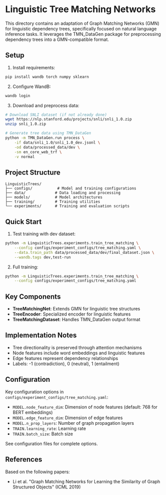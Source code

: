 # Linguistic Tree Matching Networks

This directory contains an adaptation of Graph Matching Networks (GMN) for linguistic dependency trees, specifically focused on natural language inference tasks. It leverages the TMN_DataGen package for preprocessing dependency trees into a GMN-compatible format.

## Setup

1. Install requirements:
```bash
pip install wandb torch numpy sklearn
```

2. Configure WandB:
```bash
wandb login
```

3. Download and preprocess data:
```bash
# Download SNLI dataset (if not already done)
wget https://nlp.stanford.edu/projects/snli/snli_1.0.zip
unzip snli_1.0.zip

# Generate tree data using TMN_DataGen
python -m TMN_DataGen.run process \
    -if data/snli_1.0/snli_1.0_dev.jsonl \
    -od data/processed_data/dev \
    -sm en_core_web_trf \
    -v normal
```

## Project Structure

```
LinguisticTrees/
├── configs/           # Model and training configurations
├── data/             # Data loading and processing
├── models/           # Model architectures 
├── training/         # Training utilities
└── experiments/      # Training and evaluation scripts
```

## Quick Start

1. Test training with dev dataset:
```bash
python -m LinguisticTrees.experiments.train_tree_matching \
    --config configs/experiment_configs/tree_matching.yaml \
    --data.train_path data/processed_data/dev/final_dataset.json \
    --wandb.tags dev,test-run
```

2. Full training:
```bash
python -m LinguisticTrees.experiments.train_tree_matching \
    --config configs/experiment_configs/tree_matching.yaml
```

## Key Components

- **TreeMatchingNet**: Extends GMN for linguistic tree structures
- **TreeEncoder**: Specialized encoder for linguistic features
- **TreeMatchingDataset**: Handles TMN_DataGen output format

## Implementation Notes

- Tree directionality is preserved through attention mechanisms
- Node features include word embeddings and linguistic features
- Edge features represent dependency relationships
- Labels: -1 (contradiction), 0 (neutral), 1 (entailment)

## Configuration

Key configuration options in `configs/experiment_configs/tree_matching.yaml`:

- `MODEL.node_feature_dim`: Dimension of node features (default: 768 for BERT embeddings)
- `MODEL.edge_feature_dim`: Dimension of edge features
- `MODEL.n_prop_layers`: Number of graph propagation layers
- `TRAIN.learning_rate`: Learning rate
- `TRAIN.batch_size`: Batch size

See configuration files for complete options.

## References

Based on the following papers:
- Li et al. "Graph Matching Networks for Learning the Similarity of Graph Structured Objects" (ICML 2019)
